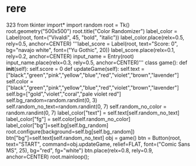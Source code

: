 # rere
323
from tkinter import*
import random
root = Tk()
root.geometry("500x500")
root.title("Color Randomizer")
label_color = Label(root, font=("Vivaldi", 45, "bold", "italic"))
label_color.place(relx=0.5, rely=0.5, anchor=CENTER)
'''label_score = Label(root, text="Score: 0", bg="navajo white", font=("Yu Gothic", 20))
label_score.place(relx=0.1, rely=0.2, anchor=CENTER)
input_name = Entry(root)
input_name.place(relx=0.3, rely=0.5, anchor=CENTER)'''
class game():
    def __init__(self):
        self.score = 0
    def updateGame(self):
        self.text = ["black","green","pink","yellow","blue","red","violet","brown","lavender"]
        self.color = ["black","green","pink","yellow","blue","red","violet","brown","lavender"]
        self.bg=["gold","violet","coral","pale violet red"]
        self.bg_random=random.randint(0, 3)
        self.random_no_text=random.randint(0, 7)
        self.random_no_color = random.randint(0, 7)
        label_color["text"] = self.text[self.random_no_text]
        label_color["fg"] = self.color[self.random_no_color]
        label_color["bg"]=self.bg[self.bg_random]
        root.configure(background=self.bg[self.bg_random])
        btn["bg"]=self.text[self.random_no_text]
obj = game()
btn = Button(root, text="START", command=obj.updateGame, relief=FLAT, font=("Comic Sans MS", 25), bg="red", fg="white")
btn.place(relx=0.8, rely=0.9, anchor=CENTER)
root.mainloop();
